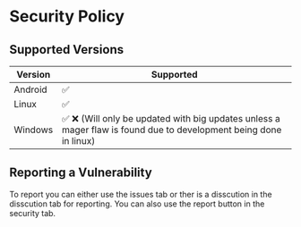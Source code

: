 # Security Policy

## Supported Versions

| Version | Supported          |
| ------- | ------------------ |
| Android | :white_check_mark: |
| Linux   | :white_check_mark: |
| Windows | :white_check_mark: :x: (Will only be updated with big updates unless a mager flaw is found due to development being done in linux) |


## Reporting a Vulnerability

To report you can either use the issues tab or ther is a disscution in the disscution tab for reporting. You can also use the report button in the security tab.
